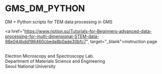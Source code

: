 # GMS_DM_PYTHON

DM + Python scripts for TEM data processing in GMS

<a href="https://www.notion.so/Tutorials-for-Beginners-advanced-data-processing-for-multi-dimensional-STEM-data-98e044bdd196460cbeda8b0ade30bfc7", target="_blank">instruction page</a>

<br />Electron Microscopy and Spectroscopy Lab.
<br />Department of Materials Science and Engineering
<br />Seoul National University
